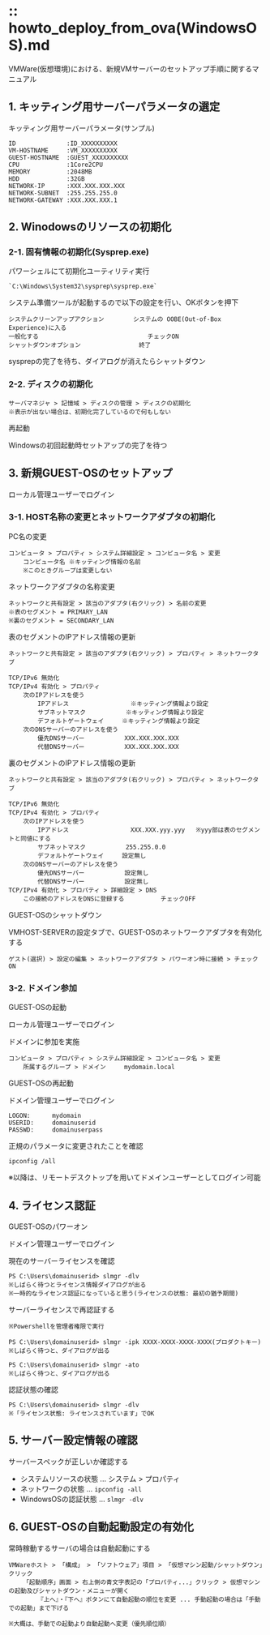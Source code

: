 :: howto_deploy_from_ova(WindowsOS).md
===

VMWare(仮想環境)における、新規VMサーバーのセットアップ手順に関するマニュアル

## 1. キッティング用サーバーパラメータの選定

キッティング用サーバーパラメータ(サンプル)

```
ID              :ID_XXXXXXXXXX
VM-HOSTNAME     :VM_XXXXXXXXXX
GUEST-HOSTNAME  :GUEST_XXXXXXXXXX
CPU             :1Core2CPU
MEMORY          :2048MB
HDD             :32GB
NETWORK-IP      :XXX.XXX.XXX.XXX
NETWORK-SUBNET  :255.255.255.0
NETWORK-GATEWAY :XXX.XXX.XXX.1
```

## 2. Winodowsのリソースの初期化

### 2-1. 固有情報の初期化(Sysprep.exe)

パワーシェルにて初期化ユーティリティ実行

```
`C:\Windows\System32\sysprep\sysprep.exe`
```

システム準備ツールが起動するので以下の設定を行い、OKボタンを押下

```
システムクリーンアップアクション        システムの OOBE(Out-of-Box Experience)に入る
一般化する                              チェックON
シャットダウンオプション                終了
```

sysprepの完了を待ち、ダイアログが消えたらシャットダウン

### 2-2. ディスクの初期化

```
サーバマネジャ > 記憶域 > ディスクの管理 > ディスクの初期化
※表示が出ない場合は、初期化完了しているので何もしない
```

再起動

Windowsの初回起動時セットアップの完了を待つ

## 3. 新規GUEST-OSのセットアップ

ローカル管理ユーザーでログイン

### 3-1. HOST名称の変更とネットワークアダプタの初期化

PC名の変更

```
コンピュータ > プロパティ > システム詳細設定 > コンピュータ名 > 変更
    コンピュータ名 ※キッティング情報の名前
    ※このときグループは変更しない
```

ネットワークアダプタの名称変更

```
ネットワークと共有設定 > 該当のアダプタ(右クリック) > 名前の変更
※表のセグメント = PRIMARY_LAN
※裏のセグメント = SECONDARY_LAN
```

表のセグメントのIPアドレス情報の更新

```
ネットワークと共有設定 > 該当のアダプタ(右クリック) > プロパティ > ネットワークタブ

TCP/IPv6 無効化
TCP/IPv4 有効化 > プロパティ
    次のIPアドレスを使う
        IPアドレス                 ※キッティング情報より設定
        サブネットマスク           ※キッティング情報より設定
        デフォルトゲートウェイ     ※キッティング情報より設定
    次のDNSサーバーのアドレスを使う
        優先DNSサーバー           XXX.XXX.XXX.XXX
        代替DNSサーバー           XXX.XXX.XXX.XXX
```

裏のセグメントのIPアドレス情報の更新

```
ネットワークと共有設定 > 該当のアダプタ(右クリック) > プロパティ > ネットワークタブ

TCP/IPv6 無効化
TCP/IPv4 有効化 > プロパティ
    次のIPアドレスを使う
        IPアドレス                 XXX.XXX.yyy.yyy   ※yyy部は表のセグメントと同値にする
        サブネットマスク           255.255.0.0
        デフォルトゲートウェイ     設定無し
    次のDNSサーバーのアドレスを使う
        優先DNSサーバー           設定無し
        代替DNSサーバー           設定無し
TCP/IPv4 有効化 > プロパティ > 詳細設定 > DNS
    この接続のアドレスをDNSに登録する          チェックOFF
```

GUEST-OSのシャットダウン

VMHOST-SERVERの設定タブで、GUEST-OSのネットワークアダプタを有効化する

```
ゲスト(選択) > 設定の編集 > ネットワークアダプタ > パワーオン時に接続 > チェックON
```

### 3-2. ドメイン参加

GUEST-OSの起動

ローカル管理ユーザーでログイン

ドメインに参加を実施

```
コンピュータ > プロパティ > システム詳細設定 > コンピュータ名 > 変更
    所属するグループ > ドメイン     mydomain.local
```

GUEST-OSの再起動

ドメイン管理ユーザーでログイン

```
LOGON:      mydomain
USERID:     domainuserid
PASSWD:     domainuserpass
```

正規のパラメータに変更されたことを確認

```
ipconfig /all
```

※以降は、リモートデスクトップを用いてドメインユーザーとしてログイン可能

## 4. ライセンス認証

GUEST-OSのパワーオン

ドメイン管理ユーザーでログイン

現在のサーバーライセンスを確認

```
PS C:\Users\domainuserid> slmgr -dlv
※しばらく待つとライセンス情報ダイアログが出る
※一時的なライセンス認証になっていると思う(ライセンスの状態: 最初の猶予期間)
```

サーバーライセンスで再認証する

```
※Powershellを管理者権限で実行

PS C:\Users\domainuserid> slmgr -ipk XXXX-XXXX-XXXX-XXXX(プロダクトキー)
※しばらく待つと、ダイアログが出る

PS C:\Users\domainuserid> slmgr -ato
※しばらく待つと、ダイアログが出る
```

認証状態の確認

```
PS C:\Users\domainuserid> slmgr -dlv
※「ライセンス状態: ライセンスされています」でOK
```

## 5. サーバー設定情報の確認

サーバースペックが正しいか確認する

- システムリソースの状態 ... システム > プロパティ
- ネットワークの状態 ... `ipconfig -all`
- WindowsOSの認証状態 ... `slmgr -dlv`

## 6. GUEST-OSの自動起動設定の有効化

常時稼動するサーバの場合は自動起動にする

```
VMWareホスト > 「構成」 > 「ソフトウェア」項目 > 「仮想マシン起動/シャットダウン」クリック
    「起動順序」画面 > 右上側の青文字表記の「プロパティ...」クリック > 仮想マシンの起動及びシャットダウン・メニューが開く
        『上へ』・『下へ』ボタンにて自動起動の順位を変更 ... 手動起動の場合は「手動での起動」まで下げる

※大概は、手動での起動より自動起動へ変更（優先順位順）
```